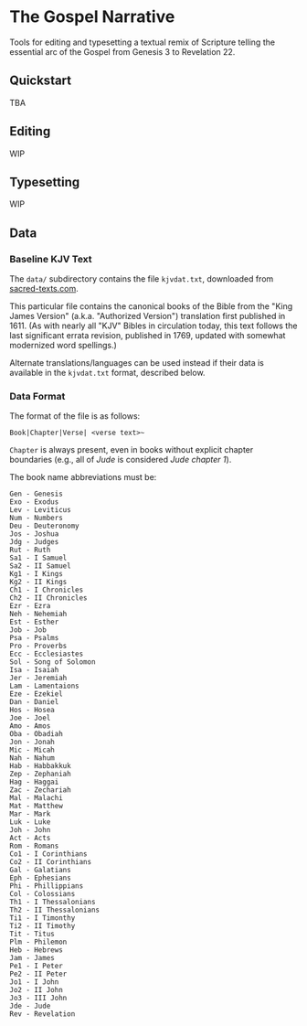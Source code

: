 # The Gospel Narrative

Tools for editing and typesetting a textual remix of Scripture telling the essential arc of the Gospel from Genesis 3 to Revelation 22.

## Quickstart

TBA

## Editing

WIP

## Typesetting

WIP

## Data

### Baseline KJV Text

The `data/` subdirectory contains the file `kjvdat.txt`, downloaded from [sacred-texts.com](https://www.sacred-texts.com/bib/osrc/index.htm).

This particular file contains the canonical books of the Bible from the "King James Version" (a.k.a. "Authorized Version") translation first published in 1611.  (As with nearly all "KJV" Bibles in circulation today, this text follows the last significant errata revision, published in 1769, updated with somewhat modernized word spellings.)

Alternate translations/languages can be used instead if their data is available in the `kjvdat.txt` format, described below.

### Data Format

The format of the file is as follows:

```
Book|Chapter|Verse| <verse text>~
```

`Chapter` is always present, even in books without explicit chapter boundaries (e.g., all of *Jude* is considered *Jude chapter 1*).

The book name abbreviations must be:

```
Gen - Genesis
Exo - Exodus
Lev - Leviticus
Num - Numbers
Deu - Deuteronomy
Jos - Joshua
Jdg - Judges
Rut - Ruth
Sa1 - I Samuel
Sa2 - II Samuel
Kg1 - I Kings
Kg2 - II Kings
Ch1 - I Chronicles
Ch2 - II Chronicles
Ezr - Ezra
Neh - Nehemiah
Est - Esther
Job - Job
Psa - Psalms
Pro - Proverbs
Ecc - Ecclesiastes
Sol - Song of Solomon
Isa - Isaiah
Jer - Jeremiah
Lam - Lamentaions
Eze - Ezekiel
Dan - Daniel
Hos - Hosea
Joe - Joel
Amo - Amos
Oba - Obadiah
Jon - Jonah
Mic - Micah
Nah - Nahum
Hab - Habbakkuk
Zep - Zephaniah
Hag - Haggai
Zac - Zechariah
Mal - Malachi
Mat - Matthew
Mar - Mark
Luk - Luke
Joh - John
Act - Acts
Rom - Romans
Co1 - I Corinthians
Co2 - II Corinthians
Gal - Galatians
Eph - Ephesians
Phi - Phillippians
Col - Colossians
Th1 - I Thessalonians
Th2 - II Thessalonians
Ti1 - I Timonthy
Ti2 - II Timothy
Tit - Titus
Plm - Philemon
Heb - Hebrews
Jam - James
Pe1 - I Peter
Pe2 - II Peter
Jo1 - I John
Jo2 - II John
Jo3 - III John
Jde - Jude
Rev - Revelation
```


